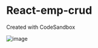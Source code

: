 # React-emp-crud
Created with CodeSandbox

![image](https://user-images.githubusercontent.com/56250128/233990458-47d1a3ac-f658-4628-b910-ae84c899c331.png)
